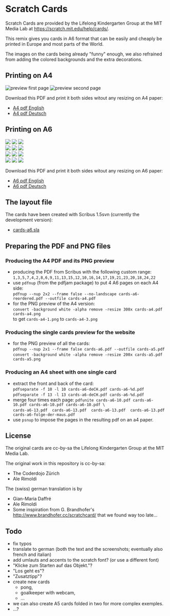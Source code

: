 # Scratch Cards

Scratch Cards are provided by the Lifelong Kindergarten Group at the MIT Media Lab at <https://scratch.mit.edu/help/cards/>.

This remix gives you cards in A6 format that can be easily and cheaply be printed in Europe and most parts of the World.

The images on the cards being already "funny" enough, we also refrained from adding the colored backgrounds and the extra decorations.

## Printing on A4

![preview first page](preview/cards-a4-0.png)
![preview second page](preview/cards-a4-1.png)  

Download this PDF and print it both sides witout any resizing on A4 paper:  

- [A4 pdf English](https://github.com/CoderDojoZH/resources/raw/master/cards/cards-a4.pdf)
- [A4 pdf Deutsch](https://github.com/CoderDojoZH/resources/raw/master/cards/cards-a4-deCH.pdf)

## Printing on A6

![](preview/cards-a5-0.png)
![](preview/cards-a5-1.png)
![](preview/cards-a5-2.png)  
![](preview/cards-a5-3.png)
![](preview/cards-a5-4.png)
![](preview/cards-a5-5.png)  
![](preview/cards-a5-6.png)
![](preview/cards-a5-7.png)
![](preview/cards-a5-8.png)  
![](preview/cards-a5-9.png)
![](preview/cards-a5-10.png)
![](preview/cards-a5-11.png)

Download this PDF and print it both sides witout any resizing on A6 paper:

- [A6 pdf English](cards-a6.pdf)
- [A6 pdf Deutsch](cards-a6-deCH.pdf)

## The layout file

The cards have been created with Scribus 1.5svn (currently the development version):

- [cards-a6.sla](cards-a6.sla)

## Preparing the PDF and PNG files

### Producing the A4 PDF and its PNG preview

- producing the PDF from Scribus with the following custom range:  
  `1,3,5,7,4,2,8,6,9,11,13,15,12,10,16,14,17,19,21,23,20,18,24,22`
- use `pdfnup` (from the pdfjam package) to put 4 A6 pages on each A4 side:  
  `pdfnup --nup 2x2 --frame false --no-landscape cards-a6-reordered.pdf --outfile cards-a4.pdf`
- for the PNG preview of the A4 version:  
  `convert -background white -alpha remove -resize 300x cards-a4.pdf cards-a4.png`  
  to get `cards-a4-1.png` to `cards-a4-3.png`

### Producing the single cards preview for the website

- for the PNG preview of all the cards:  
  `pdfnup --nup 2x1 --frame false cards-a6.pdf --outfile cards-a5.pdf`  
  `convert -background white -alpha remove -resize 200x cards-a5.pdf cards-a5.png`

### Producing an A4 sheet with one single card

- extract the front and back of the card:  
  `pdfseparate -f 10 -l 10 cards-a6-deCH.pdf cards-a6-%d.pdf`  
  `pdfseparate -f 13 -l 13 cards-a6-deCH.pdf cards-a6-%d.pdf`
- merge four times each page:
  `pdfunite cards-a6-10.pdf cards-a6-10.pdf cards-a6-10.pdf cards-a6-10.pdf \`  
  `cards-a6-13.pdf  cards-a6-13.pdf  cards-a6-13.pdf  cards-a6-13.pdf cards-a6-folge-der-maus.pdf`
- use `psnup` to impose the pages in the resulting pdf on an a4 paper.

## License

The original cards are cc-by-sa the Lifelong Kindergarten Group at the MIT Media Lab.

The original work in this repository is cc-by-sa:
- The Coderdojo Zürich
- Ale Rimoldi

The (swiss) german translation is by
- Gian-Maria Daffré
- Ale Rimoldi
- Some inspiration from G. Brandhofer's <http://www.brandhofer.cc/scratchcard/> that we found way too late...

## Todo

- fix typos 
- translate to german (both the text and the screenshots; eventually also french and italian) 
- add umlauts and accents to the scratch font? (or use a different font)
- "Klicke zum Starten auf das Objekt."?
- "Los geht es"?
- "Zusatztipp"?
- create new cards
  - pong,
  - goalkeeper with webcam,
  - ...
- we can also create A5 cards folded in two for more complex exemples.
- ...? 
